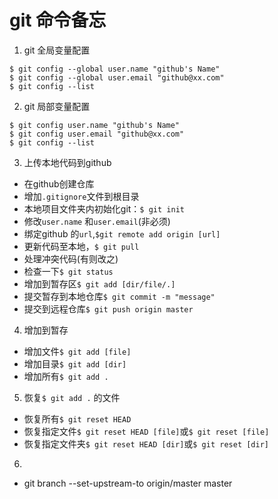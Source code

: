 # git 命令备忘

1. git 全局变量配置   

````
$ git config --global user.name "github's Name"
$ git config --global user.email "github@xx.com"
$ git config --list
````
2. git 局部变量配置

````
$ git config user.name "github's Name"
$ git config user.email "github@xx.com"
$ git config --list
````

3. 上传本地代码到github

- 在github创建仓库
- 增加`.gitignore`文件到根目录
- 本地项目文件夹内初始化git：`$ git init`
- 修改`user.name` 和`user.email`(非必须)
- 绑定github 的`url`,`$git remote add origin [url]`
- 更新代码至本地，`$ git pull`
- 处理冲突代码(有则改之)
- 检查一下`$ git status`
- 增加到暂存区`$ git add [dir/file/.]`
- 提交暂存到本地仓库`$ git commit -m "message"`
- 提交到远程仓库`$ git push origin master`

4. 增加到暂存
- 增加文件`$ git add [file]`
- 增加目录`$ git add [dir]`
- 增加所有`$ git add .`

5. 恢复`$ git add .` 的文件
- 恢复所有`$ git reset HEAD`
- 恢复指定文件`$ git reset HEAD [file]`或`$ git reset [file]`
- 恢复指定文件夹`$ git reset HEAD [dir]`或`$ git reset [dir]`

6. 
- git branch --set-upstream-to origin/master master